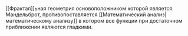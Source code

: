 [[Фрактал]]ьная геометрия основоположником которой является Мандельброт, противопоставляется [[Математический анализ|математическому анализу]] в котором все функции при достаточном приближении являются гладкими. 